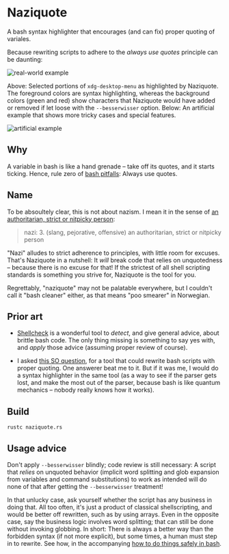 Naziquote
=========

A bash syntax highlighter that encourages (and can fix) proper quoting of variales.

Because rewriting scripts to adhere to the *always use quotes* principle can be daunting:

![real-world example](ex-realworld.png)

Above: Selected portions of `xdg-desktop-menu` as highlighted by Naziquote.
The foreground colors are syntax highlighting, whereas the background colors
(green and red) show characters that Naziquote would have added or removed
if let loose with the `--besserwisser` option.
Below: An artificial example that shows more tricky cases and special features.

![artificial example](ex-artificial.png)

Why
---

A variable in bash is like a hand grenade – take off its quotes, and it starts ticking. Hence, rule zero of [bash pitfalls][1]: Always use quotes.

Name
----

To be absoultely clear, this is not about nazism.
I mean it in the sense of [an authoritarian, strict or nitpicky person](4):

> nazi:
>     3. (slang, pejorative, offensive) an authoritarian, strict or nitpicky person

"Nazi" alludes to strict adherence to principles, with little room for excuses.
That's Naziquote in a nutshell:
It *will* break code that relies on unquotedness – because there is no excuse for that!
If the strictest of all shell scripting standards is something you strive for,
Naziquote is the tool for you.

Regrettably, "naziquote" may not be palatable everywhere,
but I couldn't call it "bash cleaner" either, as that means "poo smearer" in Norwegian.

Prior art
---------

* [Shellcheck][2] is a wonderful tool to *detect*, and give general advice, about brittle bash code. The only thing missing is something to say yes with, and *apply* those advice (assuming proper review of course).

* I asked [this SO question][3], for a tool that could rewrite bash scripts with proper quoting. One answerer beat me to it. But if it was me, I would do a syntax highlighter in the same tool (as a way to see if the parser gets lost, and make the most out of the parser, because bash is like quantum mechanics – nobody really knows how it works).

Build
-----

    rustc naziquote.rs

Usage advice
------------

Don't apply `--besserwisser` blindly; code review is still necessary: A script that *relies* on unquoted behavior (implicit word splitting and glob expansion from variables and command substitutions) to work as intended will do none of that after getting the `--besserwisser` treatment!

In that unlucky case, ask yourself whether the script has any business in doing that. All too often, it's just a product of classical shellscripting, and would be better off rewritten, such as by using arrays. Even in the opposite case, say the business logic involves word splitting; that can still be done without invoking globbing. In short: There is always a better way than the forbidden syntax (if not more explicit), but some times, a human must step in to rewrite. See how, in the accompanying [how to do things safely in bash](how_to_do_things_safely_in_bash.md).

[1]: http://mywiki.wooledge.org/BashPitfalls
[2]: https://www.shellcheck.net/
[3]: http://stackoverflow.com/questions/41104131/tool-to-automatically-rewrite-a-bash-script-with-proper-quoting
[4]: https://en.wiktionary.org/wiki/nazi#Dutch
